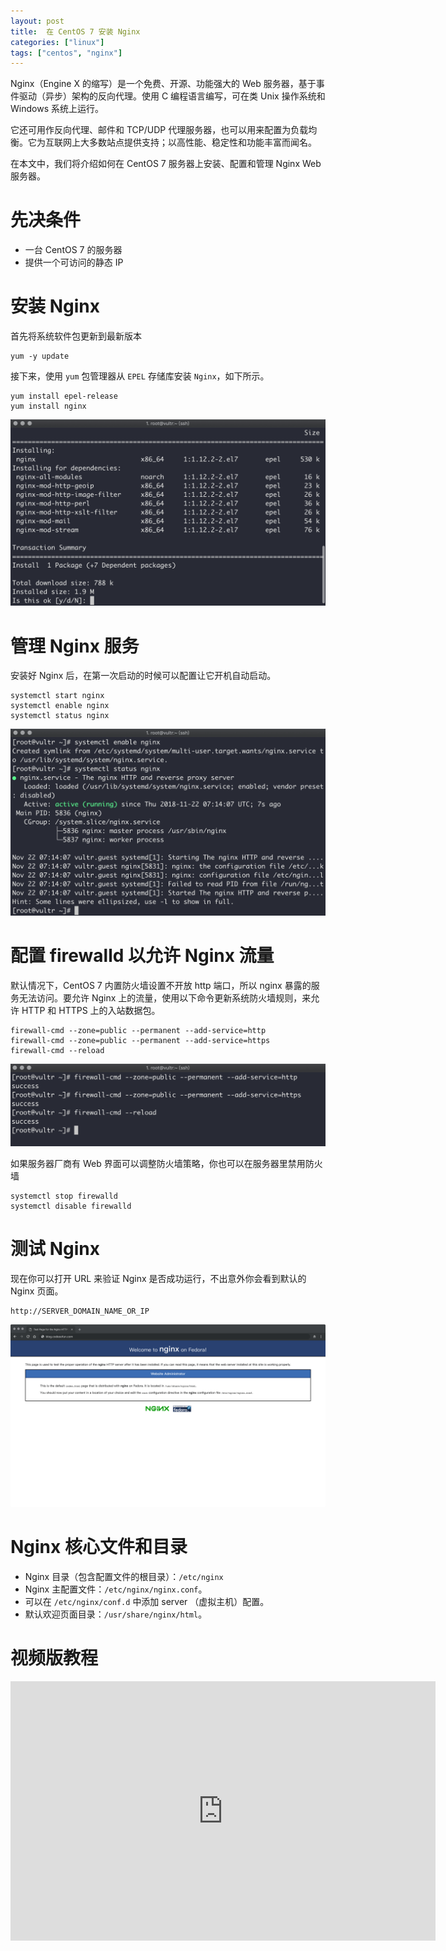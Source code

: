 ```yaml
---
layout: post
title:  在 CentOS 7 安装 Nginx
categories: ["linux"]
tags: ["centos", "nginx"]
---
```


Nginx（Engine X 的缩写）是一个免费、开源、功能强大的 Web 服务器，基于事件驱动（异步）架构的反向代理。使用 C 编程语言编写，可在类 Unix 操作系统和 Windows 系统上运行。

它还可用作反向代理、邮件和 TCP/UDP 代理服务器，也可以用来配置为负载均衡。它为互联网上大多数站点提供支持；以高性能、稳定性和功能丰富而闻名。

在本文中，我们将介绍如何在 CentOS 7 服务器上安装、配置和管理 Nginx Web 服务器。

# 先决条件

- 一台 CentOS 7 的服务器
- 提供一个可访问的静态 IP

# 安装 Nginx

首先将系统软件包更新到最新版本

```shell
yum -y update
```

接下来，使用 `yum` 包管理器从 `EPEL` 存储库安装 `Nginx`，如下所示。

```shell
yum install epel-release
yum install nginx 
```

![](/assets/images/2018/11/centos_install_nginx.png)

# 管理 Nginx 服务

安装好 Nginx 后，在第一次启动的时候可以配置让它开机自动启动。

```shell
systemctl start nginx
systemctl enable nginx
systemctl status nginx
```

![](/assets/images/2018/11/centos_nginx_status.png)

# 配置 firewalld 以允许 Nginx 流量

默认情况下，CentOS 7 内置防火墙设置不开放 http 端口，所以 nginx 暴露的服务无法访问。要允许 Nginx 上的流量，使用以下命令更新系统防火墙规则，来允许 HTTP 和 HTTPS 上的入站数据包。

```shell
firewall-cmd --zone=public --permanent --add-service=http
firewall-cmd --zone=public --permanent --add-service=https
firewall-cmd --reload
```

![](/assets/images/2018/11/centos_firewall_reload.png)

如果服务器厂商有 Web 界面可以调整防火墙策略，你也可以在服务器里禁用防火墙

```shell
systemctl stop firewalld
systemctl disable firewalld
```

# 测试 Nginx

现在你可以打开 URL 来验证 Nginx 是否成功运行，不出意外你会看到默认的 Nginx 页面。

```shell
http://SERVER_DOMAIN_NAME_OR_IP
```

![](/assets/images/2018/11/centos_nginx_welcome.png)

# Nginx 核心文件和目录

- Nginx 目录（包含配置文件的根目录）：`/etc/nginx`
- Nginx 主配置文件：`/etc/nginx/nginx.conf`。
- 可以在 `/etc/nginx/conf.d` 中添加 server （虚拟主机）配置。
- 默认欢迎页面目录：`/usr/share/nginx/html`。

# 视频版教程

<iframe width="680" height="415" src="https://www.youtube.com/embed/Ee5el0ZwX_4" frameborder="0" allow="accelerometer; autoplay; encrypted-media; gyroscope; picture-in-picture" allowfullscreen></iframe>